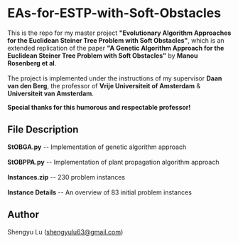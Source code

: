 # EAs-for-ESTP-with-Soft-Obstacles

This is the repo for my master project **"Evolutionary Algorithm Approaches for the Euclidean Steiner Tree Problem with Soft Obstacles"**, which is an extended replication of the paper **"A Genetic Algorithm Approach for the Euclidean Steiner Tree Problem with Soft Obstacles"** by **Manou Rosenberg et al**. <br>
<br>
The project is implemented under the instructions of my supervisor **Daan van den Berg**, the professor of **Vrije Universiteit of Amsterdam** & **Universiteit van Amsterdam**. <br>

**Special thanks for this humorous and respectable professor!**

## File Description
**StOBGA.py** -- Implementation of genetic algorithm approach <br>
<br>
**StOBPPA.py** -- Implementation of plant propagation algorithm approach<br>
<br>
**Instances.zip** -- 230 problem instances<br>
<br>
**Instance Details** -- An overview of 83 initial problem instances<br>

## Author
Shengyu Lu (shengyulu63@gmail.com) <br>




